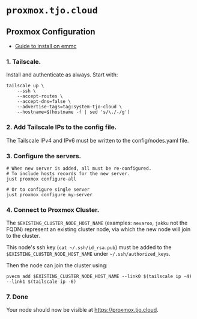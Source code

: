 # `proxmox.tjo.cloud`

## Proxmox Configuration

* [Guide to install on emmc](https://ibug.io/blog/2022/03/install-proxmox-ve-emmc/)

### 1. Tailscale.
Install and authenticate as always. Start with:

```
tailscale up \
    --ssh \
    --accept-routes \
    --accept-dns=false \
    --advertise-tags=tag:system-tjo-cloud \
    --hostname=$(hostname -f | sed 's/\./-/g')

```

### 2. Add Tailscale IPs to the config file.

The Tailscale IPv4 and IPv6 must be written to the config/nodes.yaml file.

### 3. Configure the servers.

```
# When new server is added, all must be re-configured.
# To include hosts records for the new server.
just proxmox configure-all

# Or to configure single server
just proxmox configure my-server
```


### 4. Connect to Proxmox Cluster.

The `$EXISTING_CLUSTER_NODE_HOST_NAME` (examples: `nevaroo`, `jakku` not the FQDN) represent an existing cluster node, via which the new node will join to the cluster.

This node's ssh key (`cat ~/.ssh/id_rsa.pub`) must be added to the `$EXISTING_CLUSTER_NODE_HOST_NAME` under `~/.ssh/authorized_keys`.

Then the node can join the cluster using:

```
pvecm add $EXISTING_CLUSTER_NODE_HOST_NAME --link0 $(tailscale ip -4) --link1 $(tailscale ip -6)
```


### 7. Done

Your node should now be visible at https://proxmox.tjo.cloud.
